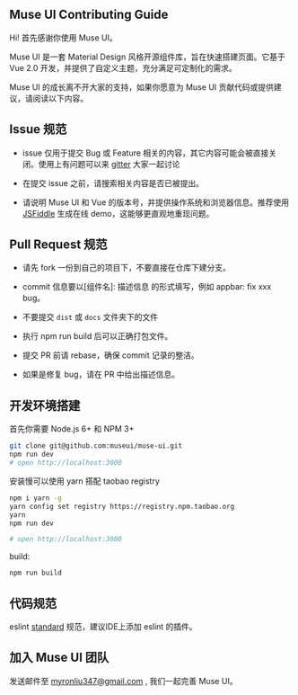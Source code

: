 ## Muse UI Contributing Guide

Hi! 首先感谢你使用 Muse UI。

Muse UI 是一套 Material Design 风格开源组件库，旨在快速搭建页面。它基于 Vue 2.0 开发，并提供了自定义主题，充分满足可定制化的需求。

Muse UI 的成长离不开大家的支持，如果你愿意为 Muse UI 贡献代码或提供建议，请阅读以下内容。

## Issue 规范

- issue 仅用于提交 Bug 或 Feature 相关的内容，其它内容可能会被直接关闭。使用上有问题可以来 [gitter](https://gitter.im/muse-ui/muse-ui) 大家一起讨论

- 在提交 issue 之前，请搜索相关内容是否已被提出。

- 请说明 Muse UI 和 Vue 的版本号，并提供操作系统和浏览器信息。推荐使用 [JSFiddle](https://jsfiddle.net/) 生成在线 demo，这能够更直观地重现问题。


## Pull Request 规范

* 请先 fork 一份到自己的项目下，不要直接在仓库下建分支。

* commit 信息要以[组件名]: 描述信息 的形式填写，例如 appbar: fix xxx bug。

* 不要提交 `dist` 或 `docs` 文件夹下的文件

* 执行 npm run build 后可以正确打包文件。

* 提交 PR 前请 rebase，确保 commit 记录的整洁。

* 如果是修复 bug，请在 PR 中给出描述信息。

## 开发环境搭建

首先你需要 Node.js 6+ 和 NPM 3+

```bash
git clone git@github.com:museui/muse-ui.git
npm run dev
# open http://localhost:3000
```

安装慢可以使用 yarn 搭配 taobao registry

```bash
npm i yarn -g
yarn config set registry https://registry.npm.taobao.org
yarn
npm run dev

# open http://localhost:3000
```

build:

```bash
npm run build
```

## 代码规范

eslint [standard](https://github.com/feross/standard/blob/master/RULES.md#javascript-standard-style) 规范，建议IDE上添加 eslint 的插件。

## 加入 Muse UI 团队

发送邮件至 myronliu347@gmail.com , 我们一起完善 Muse UI。
